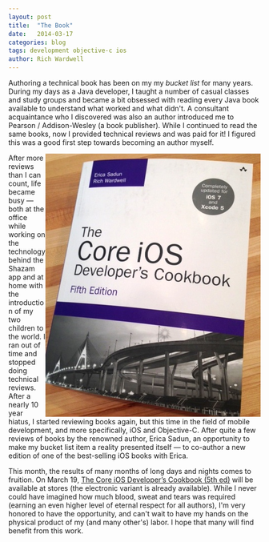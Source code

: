 ```yaml
---
layout: post
title:  "The Book"
date:   2014-03-17
categories: blog
tags: development objective-c ios
author: Rich Wardwell
---
```


Authoring a technical book has been on my my _bucket list_ for many years. During my days as a Java developer, I taught a number of casual classes and study groups and became a bit obsessed with reading every Java book available to understand what worked and what didn't.  A consultant acquaintance who I discovered was also an author introduced me to Pearson / Addison-Wesley (a book publisher).  While I continued to read the same books, now I provided technical reviews and was paid for it!  I figured this was a good first step towards becoming an author myself.  

<img src="images/bookcover.jpg" align="right"/>

After more reviews than I can count, life became busy — both at the office while working on the technology behind the Shazam app and at home with the introduction of my two children to the world. I ran out of time and stopped doing technical reviews.  After a nearly 10 year hiatus, I started reviewing books again, but this time in the field of mobile development, and more specifically, iOS and Objective-C.  After quite a few reviews of books by the renowned author, Erica Sadun, an opportunity to make my bucket list item a reality presented itself — to co-author a new edition of one of the best-selling iOS books with Erica.  

This month, the results of many months of long days and nights comes to fruition.  On March 19, [The Core iOS Developer’s Cookbook (5th ed)](http://www.amazon.com/gp/product/0321948106/ref=as_li_qf_sp_asin_tl?ie=UTF8&camp=1789&creative=9325&creativeASIN=0321948106&linkCode=as2&tag=levelpathsoftwar") will be available at stores (the electronic variant is already available).  While I never could have imagined how much blood, sweat and tears was required (earning an even higher level of eternal respect for all authors), I'm very honored to have the opportunity, and can't wait to have my hands on the physical product of my (and many other's) labor.  I hope that many will find benefit from this work.  

